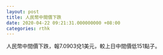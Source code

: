 ```yaml
---
layout: post
title: 人民幣中間價下跌
date: 2020-04-22 09:21:31.000000000 +08:00
categories: rthk
---
```


人民幣中間價下跌，報7.0903兌1美元，較上日中間價低151點子。
